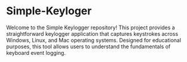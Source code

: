 # Simple-Keyloger
Welcome to the Simple Keylogger repository! This project provides a straightforward keylogger application that captures keystrokes across Windows, Linux, and Mac operating systems. Designed for educational purposes, this tool allows users to understand the fundamentals of keyboard event logging.
